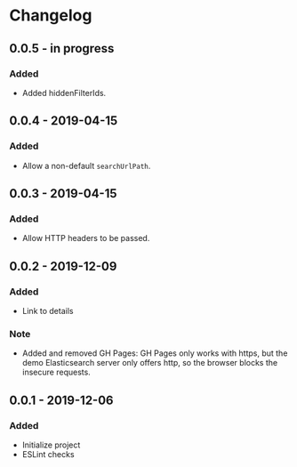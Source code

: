 # Changelog

## 0.0.5 - in progress
### Added
- Added hiddenFilterIds.

## 0.0.4 - 2019-04-15
### Added
- Allow a non-default `searchUrlPath`.

## 0.0.3 - 2019-04-15
### Added
- Allow HTTP headers to be passed.

## 0.0.2 - 2019-12-09
### Added
- Link to details
### Note
- Added and removed GH Pages: GH Pages only works with https, but the demo Elasticsearch server only offers http, so the browser blocks the insecure requests.

## 0.0.1 - 2019-12-06
### Added
- Initialize project
- ESLint checks

